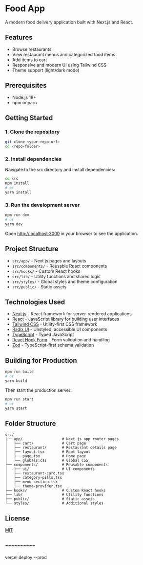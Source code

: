 # Food App

A modern food delivery application built with Next.js and React.

## Features

- Browse restaurants
- View restaurant menus and categorized food items
- Add items to cart
- Responsive and modern UI using Tailwind CSS
- Theme support (light/dark mode)

## Prerequisites

- Node.js 18+ 
- npm or yarn

## Getting Started

### 1. Clone the repository

```bash
git clone <your-repo-url>
cd <repo-folder>
```

### 2. Install dependencies

Navigate to the src directory and install dependencies:

```bash
cd src
npm install
# or
yarn install
```

### 3. Run the development server

```bash
npm run dev
# or
yarn dev
```

Open [http://localhost:3000](http://localhost:3000) in your browser to see the application.

## Project Structure

- `src/app/` - Next.js pages and layouts
- `src/components/` - Reusable React components
- `src/hooks/` - Custom React hooks
- `src/lib/` - Utility functions and shared logic
- `src/styles/` - Global styles and theme configuration
- `src/public/` - Static assets

## Technologies Used

- [Next.js](https://nextjs.org/) - React framework for server-rendered applications
- [React](https://reactjs.org/) - JavaScript library for building user interfaces
- [Tailwind CSS](https://tailwindcss.com/) - Utility-first CSS framework
- [Radix UI](https://www.radix-ui.com/) - Unstyled, accessible UI components
- [TypeScript](https://www.typescriptlang.org/) - Typed JavaScript
- [React Hook Form](https://react-hook-form.com/) - Form validation and handling
- [Zod](https://zod.dev/) - TypeScript-first schema validation

## Building for Production

```bash
npm run build
# or
yarn build
```

Then start the production server:

```bash
npm run start
# or
yarn start
```

## Folder Structure

```
src/
├── app/                  # Next.js app router pages
│   ├── cart/             # Cart page
│   ├── restaurant/       # Restaurant details page
│   ├── layout.tsx        # Root layout
│   ├── page.tsx          # Home page
│   └── globals.css       # Global CSS
├── components/           # Reusable components
│   ├── ui/               # UI components
│   ├── restaurant-card.tsx
│   ├── category-pills.tsx
│   ├── menu-section.tsx
│   └── theme-provider.tsx
├── hooks/                # Custom React hooks
├── lib/                  # Utility functions
├── public/               # Static assets
└── styles/               # Additional styles
```

## License

[MIT](LICENSE)


## ----------
vercel deploy --prod
